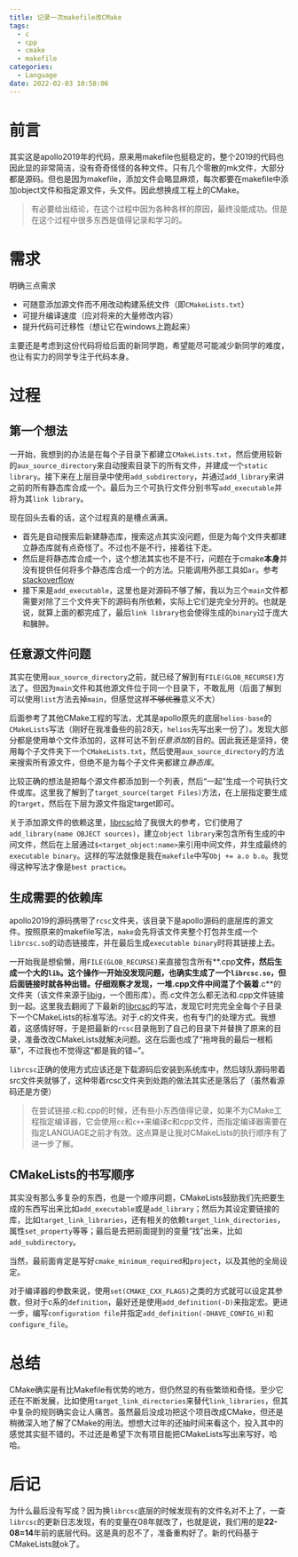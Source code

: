 ```yaml
---
title: 记录一次makefile改CMake
tags:
  - c
  - cpp
  - cmake
  - makefile
categories:
  - Language
date: 2022-02-03 10:58:06
---
```


# 前言

其实这是apollo2019年的代码，原来用makefile也挺稳定的，整个2019的代码也因此显的非常简洁，没有奇奇怪怪的各种文件。只有几个零散的mk文件，大部分都是源码。但也是因为makefile，添加文件会略显麻烦，每次都要在makefile中添加object文件和指定源文件，头文件。因此想换成工程上的CMake。

> 有必要给出结论，在这个过程中因为各种各样的原因，最终没能成功。但是在这个过程中很多东西是值得记录和学习的。

# 需求

明确三点需求

- 可随意添加源文件而不用改动构建系统文件（即`CMakeLists.txt`）
- 可提升编译速度（应对将来的大量修改内容）
- 提升代码可迁移性（想让它在windows上跑起来）

主要还是考虑到这份代码将给后面的新同学跑，希望能尽可能减少新同学的难度，也让有实力的同学专注于代码本身。

# 过程

## 第一个想法

一开始，我想到的办法是在每个子目录下都建立`CMakeLists.txt`，然后使用较新的`aux_source_directory`来自动搜索目录下的所有文件，并建成一个`static library`。接下来在上层目录中使用`add_subdirectory`，并通过`add_library`来讲之前的所有静态库合成一个。最后为三个可执行文件分别书写`add_executable`并将为其`link library`。

现在回头去看的话，这个过程真的是槽点满满。

- 首先是自动搜索后新建静态库，搜索这点其实没问题，但是为每个文件夹都建立静态库就有点奇怪了。不过也不是不行，接着往下走。
- 然后是将静态库合成一个，这个想法其实也不是不行，问题在于cmake**本身**并没有提供任何将多个静态库合成一个的方法。只能调用外部工具如`ar`。参考[stackoverflow](https://stackoverflow.com/questions/37924383/combining-several-static-libraries-into-one-using-cmake)
- 接下来是`add_executable`，这里也是对源码不够了解，我以为三个`main`文件都需要对除了三个文件夹下的源码有所依赖，实际上它们是完全分开的。也就是说，就算上面的都完成了，最后`link library`也会使得生成的`binary`过于庞大和臃肿。

## 任意源文件问题

其实在使用`aux_source_directory`之前，就已经了解到有`FILE(GLOB_RECURSE)`方法了。但因为`main`文件和其他源文件位于同一个目录下，不敢乱用（后面了解到可以使用`list`方法去掉`main`，但感觉这样~~不够优雅~~意义不大）

后面参考了其他CMake工程的写法，尤其是apollo原先的底层`helios-base`的`CMakeLists`写法（刚好在我准备些的前28天，`helios`先写出来一份了）。发现大部分都是使用单个文件添加的，这样可达不到*任意添加*的目的。因此我还是坚持，使用每个子文件夹下一个`CMakeLists.txt`，然后使用`aux_source_directory`的方法来搜索所有源文件，但绝不是为每个子文件夹都建立*静态库*。

比较正确的想法是把每个源文件都添加到一个列表，然后“一起”生成一个可执行文件或库。这里我了解到了`target_source(target Files)`方法，在上层指定要生成的`target`，然后在下层为源文件指定target即可。

关于添加源文件的依赖这里，[librcsc](https://github.com/helios-base/librcsc)给了我很大的参考，它们使用了`add_library(name OBJECT sources)`，建立`object library`来包含所有生成的中间文件，然后在上层通过`$<target_object:name>`来引用中间文件，并生成最终的`executable binary`。这样的写法就像是我在`makefile`中写`Obj += a.o b.o`。我觉得这种写法才像是`best practice`。

## 生成需要的依赖库

apollo2019的源码携带了`rcsc`文件夹，该目录下是apollo源码的底层库的源文件。按照原来的makefile写法，`make`会先将该文件夹整个打包并生成一个`librcsc.so`的动态链接库，并在最后生成`executable binary`时将其链接上去。

一开始我是想偷懒，用`FILE(GLOB_RECURSE)`来直接包含所有**.cpp**文件，然后生成一个大的`lib`。这个操作一开始没发现问题，也确实生成了一个`librcsc.so`，但后面链接时就各种出错。仔细观察才发现，一堆.cpp文件中间混了个装着**.c**的文件夹（该文件来源于[libig](https://github.com/libigl/libigl)，一个图形库）。而.c文件怎么都无法和.cpp文件链接到一起。这里我去翻阅了下最新的[librcsc](https://github.com/helios-base/librcsc)的写法，发现它时完完全全每个子目录下一个CMakeLists的标准写法。对于.c的文件夹，也有专门的处理方式。我想着，这感情好呀，于是把最新的`rcsc`目录拖到了自己的目录下并替换了原来的目录，准备改改CMakeLists就解决问题。这在后面也成了“拖垮我的最后一根稻草”，不过我也不觉得这“都是我的错~”。

`librcsc`正确的使用方式应该还是下载源码后安装到系统库中，然后球队源码带着src文件夹就够了，这种带着rcsc文件夹到处跑的做法其实还是落后了（虽然看源码还是方便）

> 在尝试链接.c和.cpp的时候，还有些小东西值得记录，如果不为CMake工程指定编译器，它会使用`cc`和`c++`来编译c和cpp文件，而指定编译器需要在指定LANGUAGE之前才有效。这点算是让我对CMakeLists的执行顺序有了进一步了解。

## CMakeLists的书写顺序

其实没有那么多复杂的东西，也是一个顺序问题，CMakeLists鼓励我们先把要生成的东西写出来比如`add_executable`或是`add_library`；然后为其设定要链接的库，比如`target_link_libraries`，还有相关的依赖`target_link_directories`，属性`set_property`等等；最后是去把前面提到的变量“找”出来，比如`add_subdirectory`。

当然，最前面肯定是写好`cmake_minimum_required`和`project`，以及其他的全局设定。

对于编译器的参数来说，使用`set(CMAKE_CXX_FLAGS)`之类的方式就可以设定其参数，但对于c系的`definition`，最好还是使用`add_definition(-D)`来指定宏。更进一步，编写`configuration file`并指定`add_definition(-DHAVE_CONFIG_H)`和`configure_file`。

# 总结

CMake确实是有比Makefile有优势的地方，但仍然显的有些繁琐和奇怪。至少它还在不断发展，比如使用`target_link_directories`来替代`link_libraries`，但其中复杂的规则确实会让人痛苦。虽然最后没成功把这个项目改成CMake，但还是稍微深入地了解了CMake的用法。想想大过年的还抽时间来看这个，投入其中的感觉其实挺不错的。不过还是希望下次有项目能把CMakeLists写出来写好，哈哈。

# 后记

为什么最后没有写成？因为换`librcsc`底层的时候发现有的文件名对不上了，一查`librcsc`的更新日志发现，有的变量在08年就改了，也就是说，我们用的是**22-08=14**年前的底层代码。这是真的忍不了，准备重构好了。新的代码基于CMakeLists就ok了。

